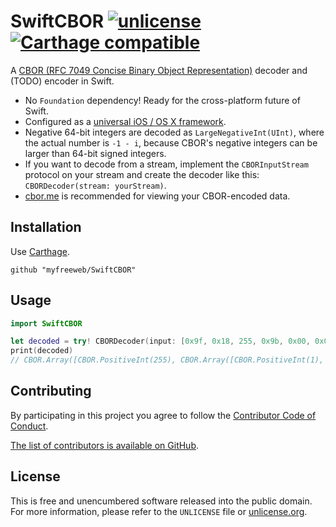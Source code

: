 # SwiftCBOR [![unlicense](https://img.shields.io/badge/un-license-green.svg?style=flat)](http://unlicense.org) [![Carthage compatible](https://img.shields.io/badge/Carthage-compatible-4BC51D.svg?style=flat)](https://github.com/Carthage/Carthage)

A [CBOR (RFC 7049 Concise Binary Object Representation)](http://cbor.io) decoder and (TODO) encoder in Swift.

- No `Foundation` dependency! Ready for the cross-platform future of Swift.
- Configured as a [universal iOS / OS X framework](https://colemancda.github.io/programming/2015/02/11/universal-ios-osx-framework/).
- Negative 64-bit integers are decoded as `LargeNegativeInt(UInt)`, where the actual number is `-1 - i`, because CBOR's negative integers can be larger than 64-bit signed integers.
- If you want to decode from a stream, implement the `CBORInputStream` protocol on your stream and create the decoder like this: `CBORDecoder(stream: yourStream)`.
- [cbor.me](http://cbor.me) is recommended for viewing your CBOR-encoded data.

## Installation

Use [Carthage](https://github.com/Carthage/Carthage).

```
github "myfreeweb/SwiftCBOR"
```

## Usage

```swift
import SwiftCBOR

let decoded = try! CBORDecoder(input: [0x9f, 0x18, 255, 0x9b, 0x00, 0x00, 0x00, 0x00, 0x00, 0x00, 0x00, 2, 0x18, 1, 0x79, 0x00, 3, 0x41, 0x42, 0x43, 0x79, 0x00, 3, 0x41, 0x42, 0x43, 0xff]).decodeItem() as! [Any]
print(decoded)
// CBOR.Array([CBOR.PositiveInt(255), CBOR.Array([CBOR.PositiveInt(1), CBOR.UTF8String("ABC")]), CBOR.UTF8String("ABC")])
```

## Contributing

By participating in this project you agree to follow the [Contributor Code of Conduct](http://contributor-covenant.org/version/1/2/0/).

[The list of contributors is available on GitHub](https://github.com/myfreeweb/SwiftCBOR/graphs/contributors).

## License

This is free and unencumbered software released into the public domain.  
For more information, please refer to the `UNLICENSE` file or [unlicense.org](http://unlicense.org).

